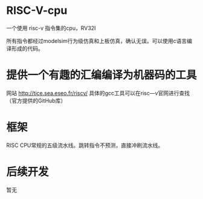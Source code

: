 # RISC-V-cpu
一个使用 risc-v 指令集的cpu，RV32I

所有指令都经过modelsim行为级仿真和上板仿真，确认无误。可以使用c语言编译形成的代码。

# 提供一个有趣的汇编编译为机器码的工具
网站 http://tice.sea.eseo.fr/riscv/
具体的gcc工具可以在risc—v官网进行查找（官方提供的GitHub库）

# 框架
RISC CPU常规的五级流水线。跳转指令不预测，直接冲刷流水线。

# 后续开发
暂无

